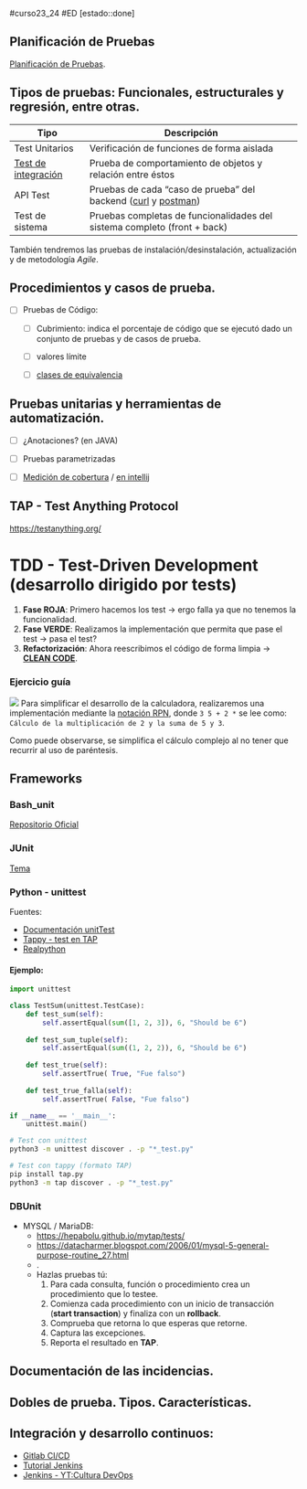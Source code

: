 #curso23_24 #ED [estado::done] 


## Planificación de Pruebas
[Planificación de Pruebas](https://www.guru99.com/es/test-planning.html).


## Tipos de pruebas: Funcionales, estructurales y regresión, entre otras.

| Tipo | Descripción |
| --- | --- |
| Test Unitarios | Verificación de funciones de forma aislada |
| [Test de integración](https://qalified.com/es/blog/pruebas-de-integracion-que-son/) | Prueba de comportamiento de objetos y relación entre éstos |
| API Test | Pruebas de cada “caso de prueba” del backend ([curl](https://terminalcheatsheet.com/es/guides/curl-rest-api) y [postman](https://www.postman.com/api-platform/api-testing/)) |
| Test de sistema | Pruebas completas de funcionalidades del sistema completo (front + back) |

También tendremos las pruebas de instalación/desinstalación, actualización y de metodología *Agile*.


## Procedimientos y casos de prueba.
 + [ ] Pruebas de Código:
   + [ ] Cubrimiento: indica el porcentaje de código que se ejecutó dado un conjunto de pruebas y de casos de prueba.
   + [ ] valores límite
   + [ ] [clases de equivalencia](https://sarreplec.caib.es/pluginfile.php/11333/mod_resource/content/8/ED03_Contenidos/a1_determinar_las_clases_de_equivalencia.html)

   
## Pruebas unitarias y herramientas de automatización.
+ [ ] ¿Anotaciones? (en JAVA)
+ [ ] Pruebas parametrizadas
+ [ ] [Medición de cobertura](https://www.guru99.com/es/code-coverage.html) / [en intellij](https://es.helpr.me/8679-how-do-i-see-code-coverage-in-intellij)


## TAP - Test Anything Protocol
https://testanything.org/

   
# TDD - Test-Driven Development (desarrollo dirigido por tests)
1. **Fase ROJA**: Primero hacemos los test -> ergo falla ya que no tenemos la funcionalidad.
2. **Fase VERDE**: Realizamos la implementación que permita que pase el test -> pasa el test?
3. **Refactorización**: Ahora reescribimos el código de forma limpia -> [**CLEAN CODE**](https://www.ivoox.com/importancia-clean-code-script-time-audios-mp3_rf_123494197_1.html).

### Ejercicio guía 
![](pub23/ed/8-ejercicio.png)
Para simplificar el desarrollo de la calculadora, realizaremos una implementación mediante la [notación RPN](https://es.wikipedia.org/wiki/Notaci%C3%B3n_polaca_inversa), donde `3 5 + 2 *` se lee como: `Cálculo de la multiplicación de 2 y la suma de 5 y 3`.

Como puede observarse, se simplifica el cálculo complejo al no tener que recurrir al uso de paréntesis.


## Frameworks

### Bash_unit      
[Repositorio Oficial](https://github.com/pgrange/bash_unit)


### JUnit
[Tema](https://rcasalla.gitbooks.io/libro-desarrollo-de-software/content/libro/temas/t_pruebas/prue_junit.html)


### Python - unittest
Fuentes:
+ [Documentación unitTest](https://docs.python.org/es/3/library/unittest.html)
+ [Tappy - test en TAP](https://tappy.readthedocs.io/en/latest/index.html)
+ [Realpython](https://realpython.com/python-testing/)

#### Ejemplo:
```python
import unittest

class TestSum(unittest.TestCase):
    def test_sum(self):
        self.assertEqual(sum([1, 2, 3]), 6, "Should be 6")
        
    def test_sum_tuple(self):
        self.assertEqual(sum((1, 2, 2)), 6, "Should be 6")
        
    def test_true(self):
        self.assertTrue( True, "Fue falso")
        
    def test_true_falla(self):
        self.assertTrue( False, "Fue falso")

if __name__ == '__main__':
    unittest.main()
```

```bash
# Test con unittest
python3 -m unittest discover . -p "*_test.py"

# Test con tappy (formato TAP)
pip install tap.py
python3 -m tap discover . -p "*_test.py"
```

### DBUnit
+ MYSQL / MariaDB:
  + https://hepabolu.github.io/mytap/tests/
  + https://datacharmer.blogspot.com/2006/01/mysql-5-general-purpose-routine_27.html
  + .
  + Hazlas pruebas tú:
    1. Para cada consulta, función o procedimiento crea un procedimiento que lo testee.
    2. Comienza cada procedimiento con un inicio de transacción (**start transaction**) y finaliza con un **rollback**.
    3. Comprueba que retorna lo que esperas que retorne.
    4. Captura las excepciones.
    5. Reporta el resultado en **TAP**.


## Documentación de las incidencias.


## Dobles de prueba. Tipos. Características.


## Integración y desarrollo continuos:
+ [Gitlab CI/CD](https://docs.gitlab.com/ee/ci/quick_start/)
+ [Tutorial Jenkins](https://codingpotions.com/jenkins-integracion-continua/)
+ [Jenkins - YT:Cultura DevOps](https://m.youtube.com/playlist?list=PLdOotbFwzDIiU4Hs8ySZr-phOeGMBY_3D)